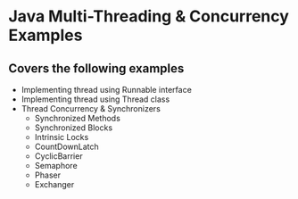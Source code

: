 # Java Multi-Threading & Concurrency Examples #

## Covers the following examples ##
  - Implementing thread using Runnable interface
  - Implementing thread using Thread class
  - Thread Concurrency & Synchronizers
  	- Synchronized Methods
  	- Synchronized Blocks
  	- Intrinsic Locks
  	- CountDownLatch
  	- CyclicBarrier
  	- Semaphore
  	- Phaser
  	- Exchanger
  